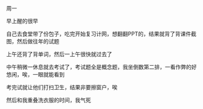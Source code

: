 周一

早上醒的很早

自己去食堂带了份包子，吃完开始复习计网，想翻翻PPT的，结果就背了背课件截图，然后做往年的试题

上午还背了背单词，然后一上午很快就过去了

中午稍微一休息就去考试了，考试题全是概念题，我坐倒数第二排，一看作弊的好悠闲，唉，一眼就能看到

考完试就让他们打扫卫生，结果非要擦窗户，唉

然后和我重叠洗衣服的时间，我气死